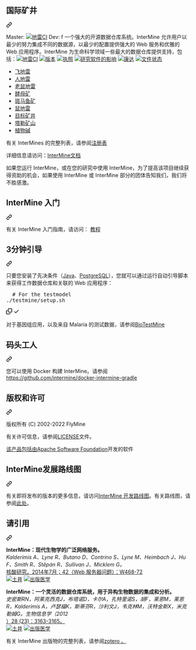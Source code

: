 <div class="Box-sc-g0xbh4-0 bJMeLZ js-snippet-clipboard-copy-unpositioned" data-hpc="true"><article class="markdown-body entry-content container-lg" itemprop="text"><div class="markdown-heading" dir="auto"><h1 tabindex="-1" class="heading-element" dir="auto"><font style="vertical-align: inherit;"><font style="vertical-align: inherit;">国际矿井</font></font></h1><a id="user-content-intermine" class="anchor" aria-label="永久链接：InterMine" href="#intermine"><svg class="octicon octicon-link" viewBox="0 0 16 16" version="1.1" width="16" height="16" aria-hidden="true"><path d="m7.775 3.275 1.25-1.25a3.5 3.5 0 1 1 4.95 4.95l-2.5 2.5a3.5 3.5 0 0 1-4.95 0 .751.751 0 0 1 .018-1.042.751.751 0 0 1 1.042-.018 1.998 1.998 0 0 0 2.83 0l2.5-2.5a2.002 2.002 0 0 0-2.83-2.83l-1.25 1.25a.751.751 0 0 1-1.042-.018.751.751 0 0 1-.018-1.042Zm-4.69 9.64a1.998 1.998 0 0 0 2.83 0l1.25-1.25a.751.751 0 0 1 1.042.018.751.751 0 0 1 .018 1.042l-1.25 1.25a3.5 3.5 0 1 1-4.95-4.95l2.5-2.5a3.5 3.5 0 0 1 4.95 0 .751.751 0 0 1-.018 1.042.751.751 0 0 1-1.042.018 1.998 1.998 0 0 0-2.83 0l-2.5 2.5a1.998 1.998 0 0 0 0 2.83Z"></path></svg></a></div>
<p dir="auto"><font style="vertical-align: inherit;"><font style="vertical-align: inherit;">Master: </font></font><a href="https://github.com/intermine/intermine/actions?query=workflow%3A%22InterMine+CI%22"><img src="https://github.com/intermine/intermine/workflows/InterMine%20CI/badge.svg?branch=master" alt="地雷CI" style="max-width: 100%;"></a><font style="vertical-align: inherit;"><font style="vertical-align: inherit;">
Dev: </font><font style="vertical-align: inherit;">
f 一个强大的开源数据仓库系统。</font><font style="vertical-align: inherit;">InterMine 允许用户以最少的努力集成不同的数据源，以最少的配置提供强大的 Web 服务和优雅的 Web 应用程序。</font><font style="vertical-align: inherit;">InterMine 为生命科学领域一些最大的数据仓库提供支持，包括：</font></font><a href="https://github.com/intermine/intermine/actions?query=workflow%3A%22InterMine+CI%22"><img src="https://github.com/intermine/intermine/workflows/InterMine%20CI/badge.svg?branch=dev" alt="地雷CI" style="max-width: 100%;"></a>
<a href="https://github.com/intermine/intermine/releases"><img src="https://camo.githubusercontent.com/46f349acfa9ba625b21dc3662d9d7caa4987160c898787e3c0362e1c99e431d8/687474703a2f2f696d672e736869656c64732e696f2f62616467652f76657273696f6e2d352e312e302d626c75652e7376673f7374796c653d666c6174" alt="版本" data-canonical-src="http://img.shields.io/badge/version-5.1.0-blue.svg?style=flat" style="max-width: 100%;"></a>
<a href="https://github.com/intermine/intermine/blob/master/LICENSE"><img src="https://camo.githubusercontent.com/f0d9a2472d8b35a3483e838eee1f7a85bb8643d2c4df04411a0f85507331d8cb/687474703a2f2f696d672e736869656c64732e696f2f62616467652f6c6963656e73652d4c47504c5f322e312d626c75652e7376673f7374796c653d666c6174" alt="执照" data-canonical-src="http://img.shields.io/badge/license-LGPL_2.1-blue.svg?style=flat" style="max-width: 100%;"></a>
<a href="http://depsy.org/package/python/intermine" rel="nofollow"><img src="https://camo.githubusercontent.com/b776f32d2ceff460adea13adc302a11fa2370e0f8358e63a88c98e3be70627a0/687474703a2f2f64657073792e6f72672f6170692f7061636b6167652f707970692f696e7465726d696e652f62616467652e737667" alt="研究软件的影响" data-canonical-src="http://depsy.org/api/package/pypi/intermine/badge.svg" style="max-width: 100%;"></a>
<a href="https://anaconda.org/bioconda/intermine" rel="nofollow"><img src="https://camo.githubusercontent.com/70c38fca6de6c7fd955c2fba2493a03bf09b6e5385f058a965d91fe816294823/68747470733a2f2f616e61636f6e64612e6f72672f616e61636f6e64612f636f6e64612d6275696c642f6261646765732f696e7374616c6c65722f636f6e64612e737667" alt="康达" data-canonical-src="https://anaconda.org/anaconda/conda-build/badges/installer/conda.svg" style="max-width: 100%;"></a>
<a href="https://intermine.readthedocs.io/en/latest/?badge=latest" rel="nofollow"><img src="https://camo.githubusercontent.com/26dd98741b32bc3bc7aca2feebb223ec9cefac4e75d608a20304365db83195f4/68747470733a2f2f72656164746865646f63732e6f72672f70726f6a656374732f696e7465726d696e652f62616467652f3f76657273696f6e3d6c6174657374" alt="文件状态" data-canonical-src="https://readthedocs.org/projects/intermine/badge/?version=latest" style="max-width: 100%;"></a><font style="vertical-align: inherit;"></font></p>
<ul dir="auto">
<li><a href="https://www.flymine.org" rel="nofollow"><font style="vertical-align: inherit;"><font style="vertical-align: inherit;">飞地雷</font></font></a></li>
<li><a href="https://www.humanmine.org" rel="nofollow"><font style="vertical-align: inherit;"><font style="vertical-align: inherit;">人地雷</font></font></a></li>
<li><a href="http://www.mousemine.org" rel="nofollow"><font style="vertical-align: inherit;"><font style="vertical-align: inherit;">老鼠地雷</font></font></a></li>
<li><a href="https://yeastmine.yeastgenome.org" rel="nofollow"><font style="vertical-align: inherit;"><font style="vertical-align: inherit;">酵母矿</font></font></a></li>
<li><a href="http://zebrafishmine.org" rel="nofollow"><font style="vertical-align: inherit;"><font style="vertical-align: inherit;">斑马鱼矿</font></font></a></li>
<li><a href="http://ratmine.mcw.edu/ratmine/begin.do" rel="nofollow"><font style="vertical-align: inherit;"><font style="vertical-align: inherit;">鼠地雷</font></font></a></li>
<li><a href="http://targetmine.mizuguchilab.org/" rel="nofollow"><font style="vertical-align: inherit;"><font style="vertical-align: inherit;">目标矿井</font></font></a></li>
<li><a href="https://apps.araport.org/thalemine" rel="nofollow"><font style="vertical-align: inherit;"><font style="vertical-align: inherit;">塔勒矿山</font></font></a></li>
<li><a href="https://phytozome.jgi.doe.gov/phytomine" rel="nofollow"><font style="vertical-align: inherit;"><font style="vertical-align: inherit;">植物碱</font></font></a></li>
</ul>
<p dir="auto"><font style="vertical-align: inherit;"><font style="vertical-align: inherit;">有关 InterMines 的完整列表，请参阅</font></font><a href="http://registry.intermine.org" rel="nofollow"><font style="vertical-align: inherit;"><font style="vertical-align: inherit;">注册表</font></font></a></p>
<p dir="auto"><font style="vertical-align: inherit;"><font style="vertical-align: inherit;">详细信息请访问：</font></font><a href="http://intermine.readthedocs.org/en/latest" rel="nofollow"><font style="vertical-align: inherit;"><font style="vertical-align: inherit;">InterMine文档</font></font></a></p>
<p dir="auto"><font style="vertical-align: inherit;"><font style="vertical-align: inherit;">如果您运行 InterMine，或在您的研究中使用 InterMine，为了提高该项目继续获得资助的机会，如果使用 InterMine 或 InterMine 部分的团体告知我们，我们将不胜感激。</font></font></p>
<div class="markdown-heading" dir="auto"><h2 tabindex="-1" class="heading-element" dir="auto"><font style="vertical-align: inherit;"><font style="vertical-align: inherit;">InterMine 入门</font></font></h2><a id="user-content-getting-started-with-intermine" class="anchor" aria-label="永久链接：InterMine 入门" href="#getting-started-with-intermine"><svg class="octicon octicon-link" viewBox="0 0 16 16" version="1.1" width="16" height="16" aria-hidden="true"><path d="m7.775 3.275 1.25-1.25a3.5 3.5 0 1 1 4.95 4.95l-2.5 2.5a3.5 3.5 0 0 1-4.95 0 .751.751 0 0 1 .018-1.042.751.751 0 0 1 1.042-.018 1.998 1.998 0 0 0 2.83 0l2.5-2.5a2.002 2.002 0 0 0-2.83-2.83l-1.25 1.25a.751.751 0 0 1-1.042-.018.751.751 0 0 1-.018-1.042Zm-4.69 9.64a1.998 1.998 0 0 0 2.83 0l1.25-1.25a.751.751 0 0 1 1.042.018.751.751 0 0 1 .018 1.042l-1.25 1.25a3.5 3.5 0 1 1-4.95-4.95l2.5-2.5a3.5 3.5 0 0 1 4.95 0 .751.751 0 0 1-.018 1.042.751.751 0 0 1-1.042.018 1.998 1.998 0 0 0-2.83 0l-2.5 2.5a1.998 1.998 0 0 0 0 2.83Z"></path></svg></a></div>
<p dir="auto"><font style="vertical-align: inherit;"><font style="vertical-align: inherit;">有关 InterMine 入门指南，请访问：
</font></font><a href="http://intermine.readthedocs.org/en/latest/get-started/tutorial" rel="nofollow"><font style="vertical-align: inherit;"><font style="vertical-align: inherit;">教程</font></font></a></p>
<div class="markdown-heading" dir="auto"><h2 tabindex="-1" class="heading-element" dir="auto"><font style="vertical-align: inherit;"><font style="vertical-align: inherit;">3分钟引导</font></font></h2><a id="user-content-3min-bootstrap" class="anchor" aria-label="永久链接：3 分钟引导程序" href="#3min-bootstrap"><svg class="octicon octicon-link" viewBox="0 0 16 16" version="1.1" width="16" height="16" aria-hidden="true"><path d="m7.775 3.275 1.25-1.25a3.5 3.5 0 1 1 4.95 4.95l-2.5 2.5a3.5 3.5 0 0 1-4.95 0 .751.751 0 0 1 .018-1.042.751.751 0 0 1 1.042-.018 1.998 1.998 0 0 0 2.83 0l2.5-2.5a2.002 2.002 0 0 0-2.83-2.83l-1.25 1.25a.751.751 0 0 1-1.042-.018.751.751 0 0 1-.018-1.042Zm-4.69 9.64a1.998 1.998 0 0 0 2.83 0l1.25-1.25a.751.751 0 0 1 1.042.018.751.751 0 0 1 .018 1.042l-1.25 1.25a3.5 3.5 0 1 1-4.95-4.95l2.5-2.5a3.5 3.5 0 0 1 4.95 0 .751.751 0 0 1-.018 1.042.751.751 0 0 1-1.042.018 1.998 1.998 0 0 0-2.83 0l-2.5 2.5a1.998 1.998 0 0 0 0 2.83Z"></path></svg></a></div>
<p dir="auto"><font style="vertical-align: inherit;"><font style="vertical-align: inherit;">只要您安装了先决条件（</font></font><a href="http://openjdk.java.net" rel="nofollow"><font style="vertical-align: inherit;"><font style="vertical-align: inherit;">Java</font></font></a><font style="vertical-align: inherit;"><font style="vertical-align: inherit;">、</font></font><a href="http://www.postgresql.org" rel="nofollow"><font style="vertical-align: inherit;"><font style="vertical-align: inherit;">PostgreSQL</font></font></a><font style="vertical-align: inherit;"><font style="vertical-align: inherit;">），您就可以通过运行自动引导脚本来获得工作数据仓库和关联的 Web 应用程序：</font></font></p>
<div class="highlight highlight-source-shell notranslate position-relative overflow-auto" dir="auto"><pre>  <span class="pl-c"><span class="pl-c">#</span> For the testmodel</span>
./testmine/setup.sh</pre><div class="zeroclipboard-container">
    <clipboard-copy aria-label="Copy" class="ClipboardButton btn btn-invisible js-clipboard-copy m-2 p-0 tooltipped-no-delay d-flex flex-justify-center flex-items-center" data-copy-feedback="Copied!" data-tooltip-direction="w" value="  # For the testmodel
./testmine/setup.sh" tabindex="0" role="button">
      <svg aria-hidden="true" height="16" viewBox="0 0 16 16" version="1.1" width="16" data-view-component="true" class="octicon octicon-copy js-clipboard-copy-icon">
    <path d="M0 6.75C0 5.784.784 5 1.75 5h1.5a.75.75 0 0 1 0 1.5h-1.5a.25.25 0 0 0-.25.25v7.5c0 .138.112.25.25.25h7.5a.25.25 0 0 0 .25-.25v-1.5a.75.75 0 0 1 1.5 0v1.5A1.75 1.75 0 0 1 9.25 16h-7.5A1.75 1.75 0 0 1 0 14.25Z"></path><path d="M5 1.75C5 .784 5.784 0 6.75 0h7.5C15.216 0 16 .784 16 1.75v7.5A1.75 1.75 0 0 1 14.25 11h-7.5A1.75 1.75 0 0 1 5 9.25Zm1.75-.25a.25.25 0 0 0-.25.25v7.5c0 .138.112.25.25.25h7.5a.25.25 0 0 0 .25-.25v-7.5a.25.25 0 0 0-.25-.25Z"></path>
</svg>
      <svg aria-hidden="true" height="16" viewBox="0 0 16 16" version="1.1" width="16" data-view-component="true" class="octicon octicon-check js-clipboard-check-icon color-fg-success d-none">
    <path d="M13.78 4.22a.75.75 0 0 1 0 1.06l-7.25 7.25a.75.75 0 0 1-1.06 0L2.22 9.28a.751.751 0 0 1 .018-1.042.751.751 0 0 1 1.042-.018L6 10.94l6.72-6.72a.75.75 0 0 1 1.06 0Z"></path>
</svg>
    </clipboard-copy>
  </div></div>
<p dir="auto"><font style="vertical-align: inherit;"><font style="vertical-align: inherit;">对于基因组应用，以及来自 Malaria 的测试数据，请参阅</font></font><a href="https://github.com/intermine/biotestmine"><font style="vertical-align: inherit;"><font style="vertical-align: inherit;">BioTestMine</font></font></a></p>
<div class="markdown-heading" dir="auto"><h2 tabindex="-1" class="heading-element" dir="auto"><font style="vertical-align: inherit;"><font style="vertical-align: inherit;">码头工人</font></font></h2><a id="user-content-docker" class="anchor" aria-label="永久链接：Docker" href="#docker"><svg class="octicon octicon-link" viewBox="0 0 16 16" version="1.1" width="16" height="16" aria-hidden="true"><path d="m7.775 3.275 1.25-1.25a3.5 3.5 0 1 1 4.95 4.95l-2.5 2.5a3.5 3.5 0 0 1-4.95 0 .751.751 0 0 1 .018-1.042.751.751 0 0 1 1.042-.018 1.998 1.998 0 0 0 2.83 0l2.5-2.5a2.002 2.002 0 0 0-2.83-2.83l-1.25 1.25a.751.751 0 0 1-1.042-.018.751.751 0 0 1-.018-1.042Zm-4.69 9.64a1.998 1.998 0 0 0 2.83 0l1.25-1.25a.751.751 0 0 1 1.042.018.751.751 0 0 1 .018 1.042l-1.25 1.25a3.5 3.5 0 1 1-4.95-4.95l2.5-2.5a3.5 3.5 0 0 1 4.95 0 .751.751 0 0 1-.018 1.042.751.751 0 0 1-1.042.018 1.998 1.998 0 0 0-2.83 0l-2.5 2.5a1.998 1.998 0 0 0 0 2.83Z"></path></svg></a></div>
<p dir="auto"><font style="vertical-align: inherit;"><font style="vertical-align: inherit;">您可以使用 Docker 构建 InterMine。</font><font style="vertical-align: inherit;">请参阅</font></font><a href="https://github.com/intermine/docker-intermine-gradle"><font style="vertical-align: inherit;"><font style="vertical-align: inherit;">https://github.com/intermine/docker-intermine-gradle</font></font></a></p>
<div class="markdown-heading" dir="auto"><h2 tabindex="-1" class="heading-element" dir="auto"><font style="vertical-align: inherit;"><font style="vertical-align: inherit;">版权和许可</font></font></h2><a id="user-content-copyright-and-licence" class="anchor" aria-label="永久链接：版权和许可" href="#copyright-and-licence"><svg class="octicon octicon-link" viewBox="0 0 16 16" version="1.1" width="16" height="16" aria-hidden="true"><path d="m7.775 3.275 1.25-1.25a3.5 3.5 0 1 1 4.95 4.95l-2.5 2.5a3.5 3.5 0 0 1-4.95 0 .751.751 0 0 1 .018-1.042.751.751 0 0 1 1.042-.018 1.998 1.998 0 0 0 2.83 0l2.5-2.5a2.002 2.002 0 0 0-2.83-2.83l-1.25 1.25a.751.751 0 0 1-1.042-.018.751.751 0 0 1-.018-1.042Zm-4.69 9.64a1.998 1.998 0 0 0 2.83 0l1.25-1.25a.751.751 0 0 1 1.042.018.751.751 0 0 1 .018 1.042l-1.25 1.25a3.5 3.5 0 1 1-4.95-4.95l2.5-2.5a3.5 3.5 0 0 1 4.95 0 .751.751 0 0 1-.018 1.042.751.751 0 0 1-1.042.018 1.998 1.998 0 0 0-2.83 0l-2.5 2.5a1.998 1.998 0 0 0 0 2.83Z"></path></svg></a></div>
<p dir="auto"><font style="vertical-align: inherit;"><font style="vertical-align: inherit;">版权所有 (C) 2002-2022 FlyMine</font></font></p>
<p dir="auto"><font style="vertical-align: inherit;"><font style="vertical-align: inherit;">有关许可信息，请参阅</font></font><a href="/intermine/intermine/blob/dev/LICENSE"><font style="vertical-align: inherit;"><font style="vertical-align: inherit;">LICENSE</font></font></a><font style="vertical-align: inherit;"><font style="vertical-align: inherit;">文件。</font></font></p>
<p dir="auto"><font style="vertical-align: inherit;"><a href="http://www.apache.org" rel="nofollow"><font style="vertical-align: inherit;">该产品包括由Apache Software Foundation</font></a><font style="vertical-align: inherit;">开发的软件
</font></font><a href="http://www.apache.org" rel="nofollow"><font style="vertical-align: inherit;"></font></a></p>
<div class="markdown-heading" dir="auto"><h2 tabindex="-1" class="heading-element" dir="auto"><font style="vertical-align: inherit;"><font style="vertical-align: inherit;">InterMine发展路线图</font></font></h2><a id="user-content-intermine-development-roadmap" class="anchor" aria-label="永久链接：InterMine 发展路线图" href="#intermine-development-roadmap"><svg class="octicon octicon-link" viewBox="0 0 16 16" version="1.1" width="16" height="16" aria-hidden="true"><path d="m7.775 3.275 1.25-1.25a3.5 3.5 0 1 1 4.95 4.95l-2.5 2.5a3.5 3.5 0 0 1-4.95 0 .751.751 0 0 1 .018-1.042.751.751 0 0 1 1.042-.018 1.998 1.998 0 0 0 2.83 0l2.5-2.5a2.002 2.002 0 0 0-2.83-2.83l-1.25 1.25a.751.751 0 0 1-1.042-.018.751.751 0 0 1-.018-1.042Zm-4.69 9.64a1.998 1.998 0 0 0 2.83 0l1.25-1.25a.751.751 0 0 1 1.042.018.751.751 0 0 1 .018 1.042l-1.25 1.25a3.5 3.5 0 1 1-4.95-4.95l2.5-2.5a3.5 3.5 0 0 1 4.95 0 .751.751 0 0 1-.018 1.042.751.751 0 0 1-1.042.018 1.998 1.998 0 0 0-2.83 0l-2.5 2.5a1.998 1.998 0 0 0 0 2.83Z"></path></svg></a></div>
<p dir="auto"><font style="vertical-align: inherit;"><font style="vertical-align: inherit;">有关即将发布的版本的更多信息，请访问</font></font><a href="http://intermine.org/im-docs/docs/intermine/roadmap/" rel="nofollow"><font style="vertical-align: inherit;"><font style="vertical-align: inherit;">InterMine 开发路线图</font></font></a><font style="vertical-align: inherit;"><font style="vertical-align: inherit;">。</font><font style="vertical-align: inherit;">有关路线图，请参阅</font></font><a href="https://github.com/intermine/intermine/projects/7"><font style="vertical-align: inherit;"><font style="vertical-align: inherit;">此处</font></font></a><font style="vertical-align: inherit;"><font style="vertical-align: inherit;">。</font></font></p>
<div class="markdown-heading" dir="auto"><h2 tabindex="-1" class="heading-element" dir="auto"><font style="vertical-align: inherit;"><font style="vertical-align: inherit;">请引用</font></font></h2><a id="user-content-please-cite" class="anchor" aria-label="永久链接：请引用" href="#please-cite"><svg class="octicon octicon-link" viewBox="0 0 16 16" version="1.1" width="16" height="16" aria-hidden="true"><path d="m7.775 3.275 1.25-1.25a3.5 3.5 0 1 1 4.95 4.95l-2.5 2.5a3.5 3.5 0 0 1-4.95 0 .751.751 0 0 1 .018-1.042.751.751 0 0 1 1.042-.018 1.998 1.998 0 0 0 2.83 0l2.5-2.5a2.002 2.002 0 0 0-2.83-2.83l-1.25 1.25a.751.751 0 0 1-1.042-.018.751.751 0 0 1-.018-1.042Zm-4.69 9.64a1.998 1.998 0 0 0 2.83 0l1.25-1.25a.751.751 0 0 1 1.042.018.751.751 0 0 1 .018 1.042l-1.25 1.25a3.5 3.5 0 1 1-4.95-4.95l2.5-2.5a3.5 3.5 0 0 1 4.95 0 .751.751 0 0 1-.018 1.042.751.751 0 0 1-1.042.018 1.998 1.998 0 0 0-2.83 0l-2.5 2.5a1.998 1.998 0 0 0 0 2.83Z"></path></svg></a></div>
<p dir="auto"><strong><font style="vertical-align: inherit;"><font style="vertical-align: inherit;">InterMine：现代生物学的广泛网络服务。</font></font></strong><br>
<em><font style="vertical-align: inherit;"><font style="vertical-align: inherit;">Kalderimis A、Lyne R、Butano D、Contrino S、Lyne M、Heimbach J、Hu F、Smith R、Stěpán R、Sullivan J、Micklem G。</font></font></em> <br>
<a href="https://academic.oup.com/nar/article/42/W1/W468/2435235" rel="nofollow"><font style="vertical-align: inherit;"><font style="vertical-align: inherit;">核酸研究。</font><font style="vertical-align: inherit;">2014年7月；</font><font style="vertical-align: inherit;">42（Web 服务器问题）：W468-72</font></font></a> <br>
<a href="https://academic.oup.com/nar/article/42/W1/W468/2435235" rel="nofollow"><img src="https://camo.githubusercontent.com/53e7363c25a4f7891aac74c70201dd33cbfb39667d7763436afcc748912d80a4/687474703a2f2f696d672e736869656c64732e696f2f62616467652f646f692d31302e313039332532466e6172253246676b753330312d626c75652e7376673f7374796c653d666c6174" alt="土井" data-canonical-src="http://img.shields.io/badge/doi-10.1093%2Fnar%2Fgku301-blue.svg?style=flat" style="max-width: 100%;"></a>
<a href="http://www.ncbi.nlm.nih.gov/pubmed/24753429" rel="nofollow"><img src="https://camo.githubusercontent.com/a73b4341d9e271aa498e3b9fc25fc8cb50026b9c8dd41ff8e14f80721df04373/687474703a2f2f696d672e736869656c64732e696f2f62616467652f7075626d65642d32343735333432392d626c75652e7376673f7374796c653d666c6174" alt="出版医学" data-canonical-src="http://img.shields.io/badge/pubmed-24753429-blue.svg?style=flat" style="max-width: 100%;"></a></p>
<p dir="auto"><strong><font style="vertical-align: inherit;"><font style="vertical-align: inherit;">InterMine：一个灵活的数据仓库系统，用于异构生物数据的集成和分析。</font></font></strong><br>
<em><font style="vertical-align: inherit;"><font style="vertical-align: inherit;">史密斯RN，阿莱克西克J，布塔诺D，卡尔A，孔特里诺S，胡F，莱恩M，莱恩R，Kalderimis A，卢瑟福K，斯蒂芬R，沙利文J，韦克林M，沃特金斯X，米克勒姆G。生物信息学（2012 </font></font></em> <br>
<a href="http://bioinformatics.oxfordjournals.org/content/28/23/3163.abstract" rel="nofollow"><font style="vertical-align: inherit;"><font style="vertical-align: inherit;">）28 (23)：3163-3165。</font></font></a> <br>
<a href="http://bioinformatics.oxfordjournals.org/content/28/23/3163.abstract" rel="nofollow"><img src="https://camo.githubusercontent.com/7a9967a2b2baf36c974b7a998b80cc2c2c6b3e45ddb2ee87dc39672dafe6efde/687474703a2f2f696d672e736869656c64732e696f2f62616467652f646f692d31302e3130393325324662696f696e666f726d61746963732532466274733537372d626c75652e7376673f7374796c653d666c6174" alt="土井" data-canonical-src="http://img.shields.io/badge/doi-10.1093%2Fbioinformatics%2Fbts577-blue.svg?style=flat" style="max-width: 100%;"></a>
<a href="http://www.ncbi.nlm.nih.gov/pubmed/23023984" rel="nofollow"><img src="https://camo.githubusercontent.com/b93d47472162bdf28a0df662d5177e69d1ad5ba13889705cd710a70d0b464c31/687474703a2f2f696d672e736869656c64732e696f2f62616467652f7075626d65642d32333032333938342d626c75652e7376673f7374796c653d666c6174" alt="出版医学" data-canonical-src="http://img.shields.io/badge/pubmed-23023984-blue.svg?style=flat" style="max-width: 100%;"></a></p>
<p dir="auto"><font style="vertical-align: inherit;"><font style="vertical-align: inherit;">有关 InterMine 出版物的完整列表，</font><font style="vertical-align: inherit;">请参阅</font></font><a href="https://www.zotero.org/groups/2117194/intermine/" rel="nofollow"><font style="vertical-align: inherit;"><font style="vertical-align: inherit;">zotero 。</font></font></a><font style="vertical-align: inherit;"></font></p>
</article></div>
